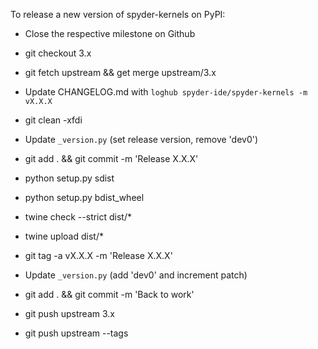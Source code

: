 To release a new version of spyder-kernels on PyPI:

* Close the respective milestone on Github

* git checkout 3.x

* git fetch upstream && get merge upstream/3.x

* Update CHANGELOG.md with `loghub spyder-ide/spyder-kernels -m vX.X.X`

* git clean -xfdi

* Update `_version.py` (set release version, remove 'dev0')

* git add . && git commit -m 'Release X.X.X'

* python setup.py sdist

* python setup.py bdist_wheel

* twine check --strict dist/*

* twine upload dist/*

* git tag -a vX.X.X -m 'Release X.X.X'

* Update `_version.py` (add 'dev0' and increment patch)

* git add . && git commit -m 'Back to work'

* git push upstream 3.x

* git push upstream --tags
